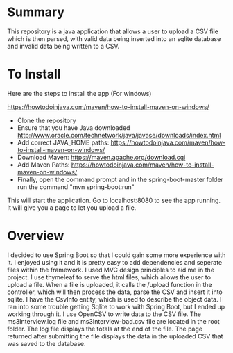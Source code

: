 # Summary

This repository is a java application that allows a user to upload a CSV file which is then parsed, with valid data being inserted into an sqlite database and invalid data being written to a CSV.

# To Install

Here are the steps to install the app (For windows)

https://howtodoinjava.com/maven/how-to-install-maven-on-windows/

* Clone the repository
* Ensure that you have Java downloaded http://www.oracle.com/technetwork/java/javase/downloads/index.html
* Add correct JAVA_HOME paths: https://howtodoinjava.com/maven/how-to-install-maven-on-windows/
* Download Maven: https://maven.apache.org/download.cgi
* Add Maven Paths: https://howtodoinjava.com/maven/how-to-install-maven-on-windows/
* Finally, open the command prompt and in the spring-boot-master folder run the command "mvn spring-boot:run"

This will start the application. Go to localhost:8080 to see the app running. It will give you a page to let you upload a file.

# Overview

I decided to use Spring Boot so that I could gain some more experience with it. I enjoyed using it and it is pretty easy to add dependencies and seperate files within the framework. I used MVC design principles to aid me in the project. I use thymeleaf to serve the html files, which allows the user to upload a file. When a file is uploaded, it calls the /upload function in the controller, which will then process the data, parse the CSV and insert it into sqlite. I have the CsvInfo entity, which is used to describe the object data. I ran into some trouble getting Sqlite to work with Spring Boot, but I ended up working through it. I use OpenCSV to write data to the CSV file.
The ms3Interview.log file and ms3Interview-bad.csv file are located in the root folder. The log file displays the totals at the end of the file. The page returned after submitting the file displays the data in the uploaded CSV that was saved to the database.
